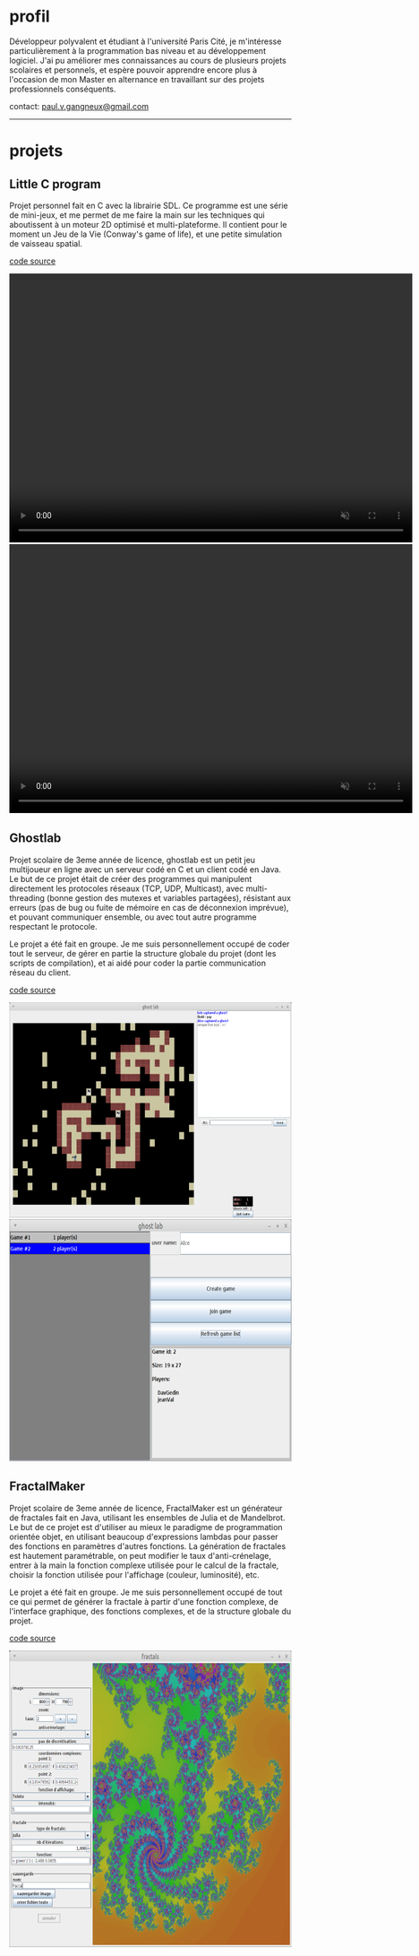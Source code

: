 # profil

Développeur polyvalent et étudiant à l'université Paris Cité, je m'intéresse particulièrement à la programmation bas niveau et au développement logiciel. J'ai pu améliorer mes connaissances au cours de plusieurs projets scolaires et personnels, et espère pouvoir apprendre encore plus à l'occasion de mon Master en alternance en travaillant sur des projets professionnels conséquents.

contact: paul.v.gangneux@gmail.com 

* * *

# projets

## Little C program

Projet personnel fait en C avec la librairie SDL. Ce programme est une série de mini-jeux, et me permet de me faire la main sur les techniques qui aboutissent à un moteur 2D optimisé et multi-plateforme.
Il contient pour le moment un Jeu de la Vie (Conway's game of life), et une petite simulation de vaisseau spatial.

[code source](https://github.com/paul-gangneux/little-c-program)

<video width="720" height="480" controls loop autoplay muted>
  <source src="vids/gameoflife.mp4" type="video/mp4">
  Your browser does not support the video tag.
</video>

<video width="720" height="480" controls loop autoplay muted>
  <source src="vids/space.mp4" type="video/mp4">
  Your browser does not support the video tag.
</video>


## Ghostlab

Projet scolaire de 3eme année de licence, ghostlab est un petit jeu multijoueur en ligne avec un serveur codé en C et un client codé en Java. Le but de ce projet était de créer des programmes qui manipulent directement les protocoles réseaux (TCP, UDP, Multicast), avec multi-threading (bonne gestion des mutexes et variables partagées), résistant aux erreurs (pas de bug ou fuite de mémoire en cas de déconnexion imprévue), et pouvant communiquer ensemble, ou avec tout autre programme respectant le protocole.

Le projet a été fait en groupe. Je me suis personnellement occupé de coder tout le serveur, de gérer en partie la structure globale du projet (dont les scripts de compilation), et ai aidé pour coder la partie communication réseau du client.

[code source](https://github.com/paul-gangneux/ghostlab)

<img width="720" height="384" src="pics/ghostlab2.png" frameborder="0">

<img width="720" height="432" src="pics/ghostlab1.png" frameborder="0">


## FractalMaker

Projet scolaire de 3eme année de licence, FractalMaker est un générateur de fractales fait en Java, utilisant les ensembles de Julia et de Mandelbrot. Le but de ce projet est d'utiliser au mieux le paradigme de programmation orientée objet, en utilisant beaucoup d'expressions lambdas pour passer des fonctions en paramètres d'autres fonctions. La génération de fractales est hautement paramétrable, on peut modifier le taux d'anti-crénelage, entrer à la main la fonction complexe utilisée pour le calcul de la fractale, choisir la fonction utilisée pour l'affichage (couleur, luminosité), etc.

Le projet a été fait en groupe. Je me suis personnellement occupé de tout ce qui permet de générer la fractale à partir d'une fonction complexe, de l'interface graphique, des fonctions complexes, et de la structure globale du projet.

[code source](https://github.com/paul-gangneux/fractal-generator-java)

<img width="720" height="529" src="pics/fractalmaker.png" frameborder="0">
